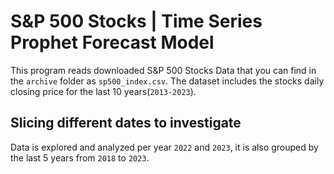 # S&P 500 Stocks | Time Series Prophet Forecast Model

This program reads downloaded S&P 500 Stocks Data that you can find in the `archive` folder as `sp500_index.csv`. 
The dataset includes the stocks daily closing price for the last 10 years(`2013-2023`).

## Slicing different dates to investigate 
Data is explored and analyzed per year `2022` and `2023`, it is also grouped by the last 5 years from `2018` to `2023`.
